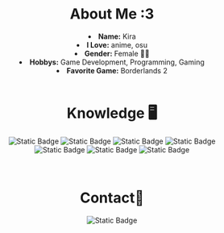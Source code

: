 <body>
  <center>
<h1 align="center">About Me :3</h1>
<li>
  <b>Name:</b> Kira
</li>
<li>
  <b>I Love:</b> anime, osu
</li>
<li>
  <b>Gender:</b> Female 🏳️‍⚧️
</li>
<li>
  <b>Hobbys:</b> Game Development, Programming, Gaming
</li>
<li>
  <b>Favorite Game:</b> Borderlands 2
</li>
<br>
<h1 align="center">Knowledge 🖥️</h1>
<p align="center"><img alt="Static Badge" src="https://img.shields.io/badge/C%23-%23512BD4?style=for-the-badge&logo=csharp&labelColor=%23512BD4&link=https%3A%2F%2Fgithub.com%2FIleriayo%2Fmarkdown-badges">
 <img alt="Static Badge" src="https://img.shields.io/badge/C%2B%2B-green?style=for-the-badge&logo=cplusplus&link=https%3A%2F%2Fgithub.com%2FIleriayo%2Fmarkdown-badges"> <img alt="Static Badge" src="https://img.shields.io/badge/JS-%234B4B77?style=for-the-badge&logo=javascript&labelColor=%234B4B77&link=https%3A%2F%2Fgithub.com%2FIleriayo%2Fmarkdown-badges"> <img alt="Static Badge" src="https://img.shields.io/badge/Lua-%232C2D72?style=for-the-badge&logo=lua&link=https%3A%2F%2Fgithub.com%2FIleriayo%2Fmarkdown-badges">
 <br>
<img alt="Static Badge" src="https://img.shields.io/badge/ADOBE%20AFTER%20EFFECTS-%230058CC?style=for-the-badge&logo=adobeaftereffects&link=https%3A%2F%2Fgithub.com%2FIleriayo%2Fmarkdown-badges"> <img alt="Static Badge" src="https://img.shields.io/badge/HTML5-%23E34F26?style=for-the-badge&logo=html5&logoColor=%23FFFFFF&link=https%3A%2F%2Fgithub.com%2FIleriayo%2Fmarkdown-badges"> <img alt="Static Badge" src="https://img.shields.io/badge/css3-%231572B6?style=for-the-badge&logo=html5&logoColor=%23FFFFFF&link=https%3A%2F%2Fgithub.com%2FIleriayo%2Fmarkdown-badges">
</p>
<br>
<h1 align="center">Contact📇</h1>
    <p align="center">
      <img alt="Static Badge" src="https://img.shields.io/badge/Discord-%235865F2?style=for-the-badge&logo=discord&logoColor=%23FFFFFF&link=https%3A%2F%2Fgithub.com%2FIleriayo%2Fmarkdown-badges">
    </p>
</body>
